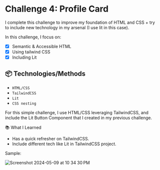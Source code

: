 # Challenge 4: Profile Card

I complete this challenge to improve my foundation of HTML and CSS + try to include new technology in my arsenal (I use lit in this case).

In this challenge, I focus on:
- [X] Semantic & Accessible HTML
- [X] Using tailwind CSS
- [X] Including Lit

## 📦 Technologies/Methods
- <code>HTML/CSS</code>
- <code>TailwindCSS</code>
- <code>Lit</code>
- <code>CSS nesting</code>

For this simple challenge, I use HTML/CSS leveraging TailwindCSS, and include the Lit Button Component that I created in my previous challenge.

📚 What I Learned
- Has a quick refresher on TailwindCSS.
- Include different tech like Lit in TailwindCSS project.

Sample:

![Screenshot 2024-05-09 at 10 34 30 PM](https://github.com/teoh4770/greatfrontend-profile-card/assets/98545971/1d4b2e56-0764-4f73-8752-3f20d152ae9d)
